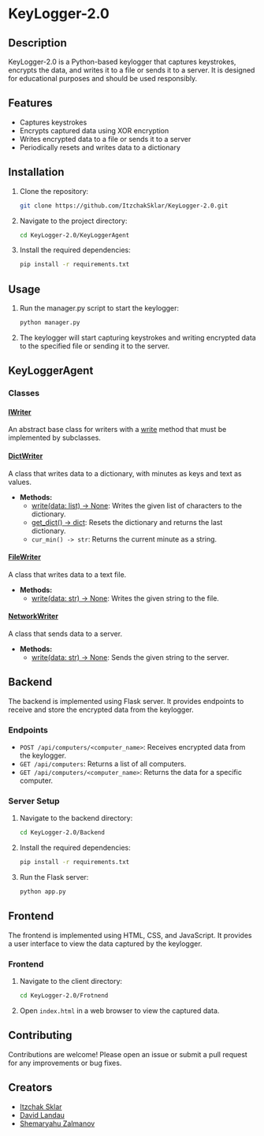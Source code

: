 ﻿# KeyLogger-2.0

## Description
KeyLogger-2.0 is a Python-based keylogger that captures keystrokes, encrypts the data, and writes it to a file or sends it to a server. It is designed for educational purposes and should be used responsibly.

## Features
- Captures keystrokes
- Encrypts captured data using XOR encryption
- Writes encrypted data to a file or sends it to a server
- Periodically resets and writes data to a dictionary

## Installation
1. Clone the repository:
    ```sh
    git clone https://github.com/ItzchakSklar/KeyLogger-2.0.git
    ```
2. Navigate to the project directory:
    ```sh
    cd KeyLogger-2.0/KeyLoggerAgent
    ```
3. Install the required dependencies:
    ```sh
    pip install -r requirements.txt
    ```

## Usage
1. Run the manager.py script to start the keylogger:
    ```sh
    python manager.py
    ```
2. The keylogger will start capturing keystrokes and writing encrypted data to the specified file or sending it to the server.

## KeyLoggerAgent

### Classes

#### [IWriter](https://github.com/ItzchakSklar/KeyLogger-2.0/blob/main/KeyLoggerAgent/writer.py)
An abstract base class for writers with a [write](https://github.com/ItzchakSklar/KeyLogger-2.0/blob/main/KeyLoggerAgent/writer.py) method that must be implemented by subclasses.

#### [DictWriter](https://github.com/ItzchakSklar/KeyLogger-2.0/blob/main/KeyLoggerAgent/writer.py)
A class that writes data to a dictionary, with minutes as keys and text as values.
- **Methods:**
  - [write(data: list) -> None](https://github.com/ItzchakSklar/KeyLogger-2.0/blob/main/KeyLoggerAgent/writer.py): Writes the given list of characters to the dictionary.
  - [get_dict() -> dict](https://github.com/ItzchakSklar/KeyLogger-2.0/blob/main/KeyLoggerAgent/writer.py): Resets the dictionary and returns the last dictionary.
  - `cur_min() -> str`: Returns the current minute as a string.

#### [FileWriter](https://github.com/ItzchakSklar/KeyLogger-2.0/blob/main/KeyLoggerAgent/writer.py)
A class that writes data to a text file.
- **Methods:**
  - [write(data: str) -> None](https://github.com/ItzchakSklar/KeyLogger-2.0/blob/main/KeyLoggerAgent/writer.py): Writes the given string to the file.

#### [NetworkWriter](https://github.com/ItzchakSklar/KeyLogger-2.0/blob/main/KeyLoggerAgent/writer.py)
A class that sends data to a server.
- **Methods:**
  - [write(data: str) -> None](https://github.com/ItzchakSklar/KeyLogger-2.0/blob/main/KeyLoggerAgent/writer.py): Sends the given string to the server.

## Backend
The backend is implemented using Flask server. It provides endpoints to receive and store the encrypted data from the keylogger.

### Endpoints
- `POST /api/computers/<computer_name>`: Receives encrypted data from the keylogger.
- `GET /api/computers`: Returns a list of all computers.
- `GET /api/computers/<computer_name>`: Returns the data for a specific computer.

### Server Setup
1. Navigate to the backend directory:
    ```sh
    cd KeyLogger-2.0/Backend
    ```
2. Install the required dependencies:
    ```sh
    pip install -r requirements.txt
    ```
3. Run the Flask server:
    ```sh
    python app.py
    ```

## Frontend
The frontend is implemented using HTML, CSS, and JavaScript. It provides a user interface to view the data captured by the keylogger.

### Frontend
1. Navigate to the client directory:
    ```sh
    cd KeyLogger-2.0/Frotnend
    ```
2. Open `index.html` in a web browser to view the captured data.

## Contributing
Contributions are welcome! Please open an issue or submit a pull request for any improvements or bug fixes.

## Creators
- <a href="https://github.com/ItzchakSklar">Itzchak Sklar</a>
- <a href="https://github.com/davidlandau770">David Landau</a>
- <a href="https://github.com/shemaryahuz">Shemaryahu Zalmanov</a>
